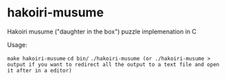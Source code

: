 hakoiri-musume
==============

Hakoiri musume ("daughter in the box") puzzle implemenation in C

Usage: 

``make hakoiri-musume``
``cd bin/``
``./hakoiri-musume (or ./hakoiri-musume > output if you want to redirect all the output to a text file and open it after in a editor)``
